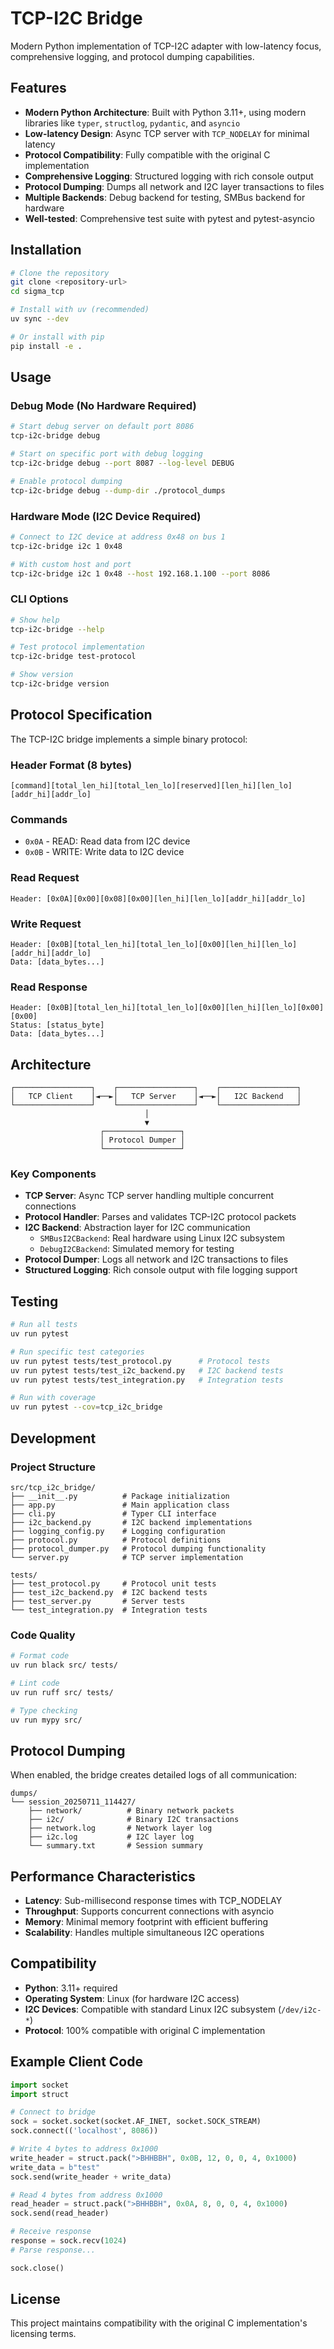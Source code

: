 # TCP-I2C Bridge

Modern Python implementation of TCP-I2C adapter with low-latency focus, comprehensive logging, and protocol dumping capabilities.

## Features

- **Modern Python Architecture**: Built with Python 3.11+, using modern libraries like `typer`, `structlog`, `pydantic`, and `asyncio`
- **Low-latency Design**: Async TCP server with `TCP_NODELAY` for minimal latency
- **Protocol Compatibility**: Fully compatible with the original C implementation
- **Comprehensive Logging**: Structured logging with rich console output
- **Protocol Dumping**: Dumps all network and I2C layer transactions to files
- **Multiple Backends**: Debug backend for testing, SMBus backend for hardware
- **Well-tested**: Comprehensive test suite with pytest and pytest-asyncio

## Installation

```bash
# Clone the repository
git clone <repository-url>
cd sigma_tcp

# Install with uv (recommended)
uv sync --dev

# Or install with pip
pip install -e .
```

## Usage

### Debug Mode (No Hardware Required)

```bash
# Start debug server on default port 8086
tcp-i2c-bridge debug

# Start on specific port with debug logging
tcp-i2c-bridge debug --port 8087 --log-level DEBUG

# Enable protocol dumping
tcp-i2c-bridge debug --dump-dir ./protocol_dumps
```

### Hardware Mode (I2C Device Required)

```bash
# Connect to I2C device at address 0x48 on bus 1
tcp-i2c-bridge i2c 1 0x48

# With custom host and port
tcp-i2c-bridge i2c 1 0x48 --host 192.168.1.100 --port 8086
```

### CLI Options

```bash
# Show help
tcp-i2c-bridge --help

# Test protocol implementation
tcp-i2c-bridge test-protocol

# Show version
tcp-i2c-bridge version
```

## Protocol Specification

The TCP-I2C bridge implements a simple binary protocol:

### Header Format (8 bytes)
```
[command][total_len_hi][total_len_lo][reserved][len_hi][len_lo][addr_hi][addr_lo]
```

### Commands
- `0x0A` - READ: Read data from I2C device
- `0x0B` - WRITE: Write data to I2C device

### Read Request
```
Header: [0x0A][0x00][0x08][0x00][len_hi][len_lo][addr_hi][addr_lo]
```

### Write Request
```
Header: [0x0B][total_len_hi][total_len_lo][0x00][len_hi][len_lo][addr_hi][addr_lo]
Data: [data_bytes...]
```

### Read Response
```
Header: [0x0B][total_len_hi][total_len_lo][0x00][len_hi][len_lo][0x00][0x00]
Status: [status_byte]
Data: [data_bytes...]
```

## Architecture

```
┌─────────────────┐    ┌─────────────────┐    ┌─────────────────┐
│   TCP Client    │◄──►│   TCP Server    │◄──►│   I2C Backend   │
└─────────────────┘    └─────────────────┘    └─────────────────┘
                              │
                              ▼
                    ┌─────────────────┐
                    │ Protocol Dumper │
                    └─────────────────┘
```

### Key Components

- **TCP Server**: Async TCP server handling multiple concurrent connections
- **Protocol Handler**: Parses and validates TCP-I2C protocol packets
- **I2C Backend**: Abstraction layer for I2C communication
  - `SMBusI2CBackend`: Real hardware using Linux I2C subsystem
  - `DebugI2CBackend`: Simulated memory for testing
- **Protocol Dumper**: Logs all network and I2C transactions to files
- **Structured Logging**: Rich console output with file logging support

## Testing

```bash
# Run all tests
uv run pytest

# Run specific test categories
uv run pytest tests/test_protocol.py      # Protocol tests
uv run pytest tests/test_i2c_backend.py   # I2C backend tests
uv run pytest tests/test_integration.py   # Integration tests

# Run with coverage
uv run pytest --cov=tcp_i2c_bridge
```

## Development

### Project Structure
```
src/tcp_i2c_bridge/
├── __init__.py          # Package initialization
├── app.py               # Main application class
├── cli.py               # Typer CLI interface
├── i2c_backend.py       # I2C backend implementations
├── logging_config.py    # Logging configuration
├── protocol.py          # Protocol definitions
├── protocol_dumper.py   # Protocol dumping functionality
└── server.py            # TCP server implementation

tests/
├── test_protocol.py     # Protocol unit tests
├── test_i2c_backend.py  # I2C backend tests
├── test_server.py       # Server tests
└── test_integration.py  # Integration tests
```

### Code Quality

```bash
# Format code
uv run black src/ tests/

# Lint code
uv run ruff src/ tests/

# Type checking
uv run mypy src/
```

## Protocol Dumping

When enabled, the bridge creates detailed logs of all communication:

```
dumps/
└── session_20250711_114427/
    ├── network/          # Binary network packets
    ├── i2c/              # Binary I2C transactions
    ├── network.log       # Network layer log
    ├── i2c.log           # I2C layer log
    └── summary.txt       # Session summary
```

## Performance Characteristics

- **Latency**: Sub-millisecond response times with TCP_NODELAY
- **Throughput**: Supports concurrent connections with asyncio
- **Memory**: Minimal memory footprint with efficient buffering
- **Scalability**: Handles multiple simultaneous I2C operations

## Compatibility

- **Python**: 3.11+ required
- **Operating System**: Linux (for hardware I2C access)
- **I2C Devices**: Compatible with standard Linux I2C subsystem (`/dev/i2c-*`)
- **Protocol**: 100% compatible with original C implementation

## Example Client Code

```python
import socket
import struct

# Connect to bridge
sock = socket.socket(socket.AF_INET, socket.SOCK_STREAM)
sock.connect(('localhost', 8086))

# Write 4 bytes to address 0x1000
write_header = struct.pack(">BHHBBH", 0x0B, 12, 0, 0, 4, 0x1000)
write_data = b"test"
sock.send(write_header + write_data)

# Read 4 bytes from address 0x1000
read_header = struct.pack(">BHHBBH", 0x0A, 8, 0, 0, 4, 0x1000)
sock.send(read_header)

# Receive response
response = sock.recv(1024)
# Parse response...

sock.close()
```

## License

This project maintains compatibility with the original C implementation's licensing terms.
